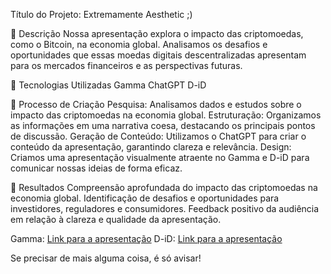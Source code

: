 Título do Projeto: Extremamente Aesthetic ;)

📒 Descrição
Nossa apresentação explora o impacto das criptomoedas, como o Bitcoin, na economia global. Analisamos os desafios e oportunidades que essas moedas digitais descentralizadas apresentam para os mercados financeiros e as perspectivas futuras.

🤖 Tecnologias Utilizadas
Gamma
ChatGPT
D-iD

🧐 Processo de Criação
Pesquisa: Analisamos dados e estudos sobre o impacto das criptomoedas na economia global.
Estruturação: Organizamos as informações em uma narrativa coesa, destacando os principais pontos de discussão.
Geração de Conteúdo: Utilizamos o ChatGPT para criar o conteúdo da apresentação, garantindo clareza e relevância.
Design: Criamos uma apresentação visualmente atraente no Gamma e D-iD para comunicar nossas ideias de forma eficaz.

🚀 Resultados
Compreensão aprofundada do impacto das criptomoedas na economia global.
Identificação de desafios e oportunidades para investidores, reguladores e consumidores.
Feedback positivo da audiência em relação à clareza e qualidade da apresentação.

Gamma: [Link para a apresentação](https://gamma.app/docs/Untitled-dojkqjrmj8im2vd)
D-iD: [Link para a apresentação](https://studio.d-id.com/share?id=d622802c58940fd9ae08ef3786d274ef&utm_source=copy)

Se precisar de mais alguma coisa, é só avisar!

